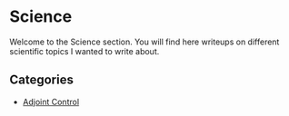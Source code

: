 # Science

Welcome to the Science section. You will find here writeups on different scientific topics I wanted to write about.

## Categories

- [Adjoint Control](/science/adjoint_control)